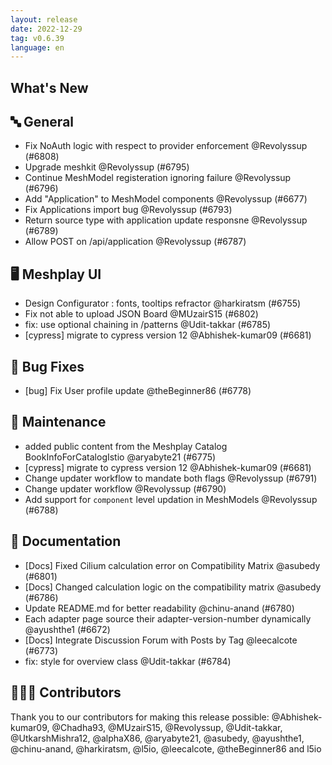 ```yaml
---
layout: release
date: 2022-12-29
tag: v0.6.39
language: en
---
```


## What's New
## 🔤 General
- Fix NoAuth logic with respect to provider enforcement @Revolyssup (#6808)
- Upgrade meshkit @Revolyssup (#6795)
- Continue MeshModel registeration ignoring failure @Revolyssup (#6796)
- Add "Application" to MeshModel components @Revolyssup (#6677)
- Fix Applications import bug @Revolyssup (#6793)
- Return source type with application update responsne @Revolyssup (#6789)
- Allow POST on /api/application @Revolyssup (#6787)

## 🖥 Meshplay UI

- Design Configurator : fonts, tooltips refractor @harkiratsm (#6755)
- Fix not able to upload JSON Board @MUzairS15 (#6802)
- fix: use optional chaining in /patterns @Udit-takkar (#6785)
- [cypress] migrate to cypress version 12 @Abhishek-kumar09 (#6681)

## 🐛 Bug Fixes

- [bug] Fix User profile update @theBeginner86 (#6778)

## 🧰 Maintenance

- added public content from the Meshplay Catalog BookInfoForCatalogIstio @aryabyte21 (#6775)
- [cypress] migrate to cypress version 12 @Abhishek-kumar09 (#6681)
- Change updater workflow to mandate both flags @Revolyssup (#6791)
- Change updater workflow @Revolyssup (#6790)
- Add support for `component` level updation in MeshModels @Revolyssup (#6788)

## 📖 Documentation

- [Docs] Fixed Cilium calculation error on Compatibility Matrix @asubedy (#6801)
- [Docs] Changed calculation logic on the compatibility matrix @asubedy (#6786)
- Update README.md for better readability @chinu-anand (#6780)
- Each adapter page source their adapter-version-number dynamically @ayushthe1 (#6672)
- [Docs] Integrate Discussion Forum with Posts by Tag @leecalcote (#6773)
- fix: style for overview class @Udit-takkar (#6784)

## 👨🏽‍💻 Contributors

Thank you to our contributors for making this release possible:
@Abhishek-kumar09, @Chadha93, @MUzairS15, @Revolyssup, @Udit-takkar, @UtkarshMishra12, @alphaX86, @aryabyte21, @asubedy, @ayushthe1, @chinu-anand, @harkiratsm, @l5io, @leecalcote, @theBeginner86 and l5io
